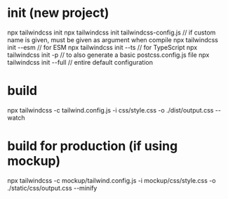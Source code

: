 
# init (new project)
npx tailwindcss init
npx tailwindcss init tailwindcss-config.js    // if custom name is given, must be given as argument when compile
npx tailwindcss init --esm   // for ESM
npx tailwindcss init --ts    // for TypeScript
npx tailwindcss init -p      // to also generate a basic postcss.config.js file
npx tailwindcss init --full  // entire default configuration

# build
npx tailwindcss -c tailwind.config.js  -i css/style.css -o ./dist/output.css --watch


# build for production (if using mockup)
npx tailwindcss -c mockup/tailwind.config.js  -i mockup/css/style.css -o ./static/css/output.css --minify

